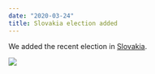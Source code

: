 ```yaml
---
date: "2020-03-24"
title: Slovakia election added
---
```


We added the recent election in [Slovakia](http://www.parlgov.org/explore/svk/election/2020-02-29/).

![](/images/parliament-netherlands.jpg)
